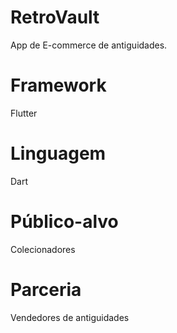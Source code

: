 # RetroVault
App de E-commerce de antiguidades.
# Framework
Flutter
# Linguagem
Dart
# Público-alvo
Colecionadores
# Parceria
Vendedores de antiguidades
